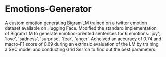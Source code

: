 # Emotions-Generator
A custom emotion generating Bigram LM trained on a twitter emotion dataset available on Hugging Face. Modified the standard implementation of Bigram LM to generate emotion-oriented sentences for 6 emotions: 'joy', 'love', 'sadness', 'surprise', 'fear', 'anger'. Acheived an accuracy of 0.74 and macro-F1 score of 0.69 during an extrinsic evaluation of the LM by training a SVC model and conducting Grid Search to find out the best parameters.
